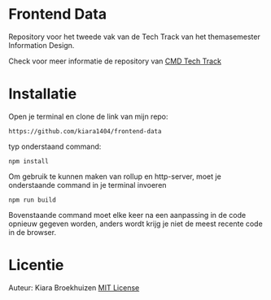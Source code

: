 # Frontend Data
Repository voor het tweede vak van de Tech Track van het themasemester Information Design.


Check voor meer informatie de repository van [CMD Tech Track](https://github.com/cmda-tt/course-21-22)


# **Installatie**
Open je terminal en clone de link van mijn repo:
```
https://github.com/kiara1404/frontend-data
```

typ onderstaand command:
```
npm install
```

Om gebruik te kunnen maken van rollup en http-server, moet je onderstaande command in je terminal invoeren
```
npm run build
```
Bovenstaande command moet elke keer na een aanpassing in de code opnieuw gegeven worden, anders wordt krijg je niet de meest recente code in de browser.

# **Licentie**
Auteur: Kiara Broekhuizen [MIT License](https://github.com/kiara1404/frontend-data/blob/main/LICENSE)
